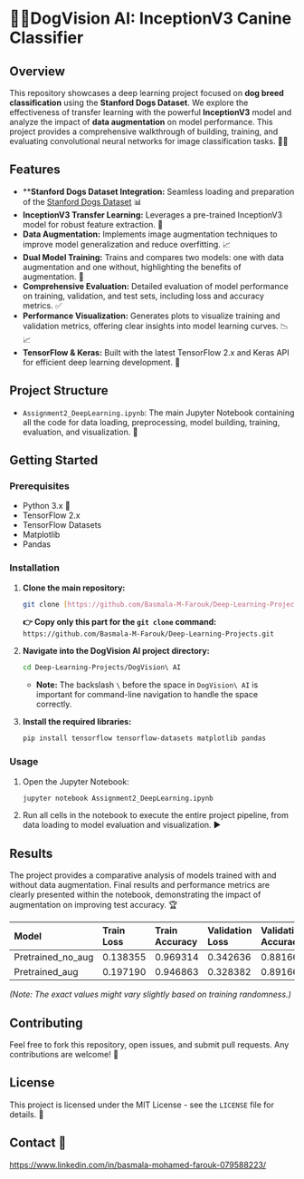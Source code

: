 # 🐾🧠DogVision AI: InceptionV3 Canine Classifier 

## Overview

This repository showcases a deep learning project focused on **dog breed classification** using the **Stanford Dogs Dataset**. We explore the effectiveness of transfer learning with the powerful **InceptionV3** model and analyze the impact of **data augmentation** on model performance. This project provides a comprehensive walkthrough of building, training, and evaluating convolutional neural networks for image classification tasks. 🐶✨

## Features

* ****Stanford Dogs Dataset Integration:** Seamless loading and preparation of the [Stanford Dogs Dataset](https://www.kaggle.com/datasets/jessicali9530/stanford-dogs-dataset) 📊
* **InceptionV3 Transfer Learning:** Leverages a pre-trained InceptionV3 model for robust feature extraction. 🚀
* **Data Augmentation:** Implements image augmentation techniques to improve model generalization and reduce overfitting. 📈
* **Dual Model Training:** Trains and compares two models: one with data augmentation and one without, highlighting the benefits of augmentation. 🔄
* **Comprehensive Evaluation:** Detailed evaluation of model performance on training, validation, and test sets, including loss and accuracy metrics. ✅
* **Performance Visualization:** Generates plots to visualize training and validation metrics, offering clear insights into model learning curves. 📉📈
* **TensorFlow & Keras:** Built with the latest TensorFlow 2.x and Keras API for efficient deep learning development. 🐍

## Project Structure

* `Assignment2_DeepLearning.ipynb`: The main Jupyter Notebook containing all the code for data loading, preprocessing, model building, training, evaluation, and visualization. 📝

## Getting Started

### Prerequisites

* Python 3.x 🐍
* TensorFlow 2.x
* TensorFlow Datasets
* Matplotlib
* Pandas

### Installation

1.  **Clone the main repository:**
    ```bash
    git clone [https://github.com/Basmala-M-Farouk/Deep-Learning-Projects.git](https://github.com/Basmala-M-Farouk/Deep-Learning-Projects.git)
    ```
    **👉 Copy only this part for the `git clone` command:** `https://github.com/Basmala-M-Farouk/Deep-Learning-Projects.git`

2.  **Navigate into the DogVision AI project directory:**
    ```bash
    cd Deep-Learning-Projects/DogVision\ AI
    ```
    * **Note:** The backslash `\` before the space in `DogVision\ AI` is important for command-line navigation to handle the space correctly.

3.  **Install the required libraries:**
    ```bash
    pip install tensorflow tensorflow-datasets matplotlib pandas
    ```

### Usage

1.  Open the Jupyter Notebook:
    ```bash
    jupyter notebook Assignment2_DeepLearning.ipynb
    ```
2.  Run all cells in the notebook to execute the entire project pipeline, from data loading to model evaluation and visualization. ▶️

## Results

The project provides a comparative analysis of models trained with and without data augmentation. Final results and performance metrics are clearly presented within the notebook, demonstrating the impact of augmentation on improving test accuracy. 🏆

| Model             | Train Loss | Train Accuracy | Validation Loss | Validation Accuracy | Test Loss | Test Accuracy |
|:------------------|:-----------|:---------------|:----------------|:--------------------|:----------|:--------------|
| Pretrained\_no\_aug | 0.138355   | 0.969314       | 0.342636        | 0.881667            | 0.331963  | 0.895105      |
| Pretrained\_aug    | 0.197190   | 0.946863       | 0.328382        | 0.891667            | 0.320064  | 0.895455      |


*(Note: The exact values might vary slightly based on training randomness.)*

## Contributing

Feel free to fork this repository, open issues, and submit pull requests. Any contributions are welcome! 🤝

## License

This project is licensed under the MIT License - see the `LICENSE` file for details. 📄

## Contact 📧

https://www.linkedin.com/in/basmala-mohamed-farouk-079588223/ 
